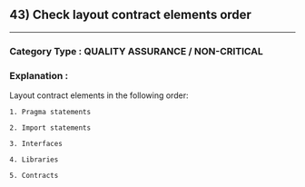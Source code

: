 ## 43) Check layout contract elements order


---

### **Category Type** : QUALITY ASSURANCE / NON-CRITICAL


### **Explanation** : 

 Layout contract elements in the following order:

	1. Pragma statements

	2. Import statements

	3. Interfaces

	4. Libraries

	5. Contracts
   		   
